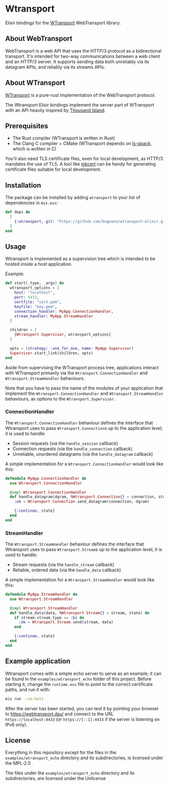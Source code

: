 # Wtransport

Elixir bindings for the [WTransport](https://github.com/BiagioFesta/wtransport) WebTransport library.

## About WebTransport

WebTransport is a web API that uses the HTTP/3 protocol as a bidirectional transport.
It's intended for two-way communications between a web client and an HTTP/3 server.
It supports sending data both unreliably via its datagram APIs, and reliably via its streams APIs.

## About WTransport

[WTransport](https://github.com/BiagioFesta/wtransport) is a pure-rust implementation of the WebTransport protocol.

The Wtransport Elixir bindings implement the server part of WTransport with an API heavily inspired by
[Thousand Island](https://github.com/mtrudel/thousand_island).

## Prerequisites

- The Rust compiler (WTransport is written in Rust)
- The Clang C compiler + CMake (WTransport depends on [ls-qpack](https://github.com/litespeedtech/ls-qpack), which is written in C)

You'll also need TLS certificate files, even for local development, as HTTP/3 mandates the use of TLS.
A tool like [mkcert](https://github.com/FiloSottile/mkcert) can be handy for generating certificate files suitable for local development.

## Installation

The package can be installed by adding `wtransport` to your list of dependencies in `mix.exs`:

```elixir
def deps do
  [
    {:wtransport, git: "https://github.com/bugnano/wtransport-elixir.git"}
  ]
end
```

## Usage

Wtransport is implemented as a supervision tree which is intended to be hosted inside a host application.

Example:

```elixir
def start(_type, _args) do
  wtransport_options = [
    host: "localhost",
    port: 4433,
    certfile: "cert.pem",
    keyfile: "key.pem",
    connection_handler: MyApp.ConnectionHandler,
    stream_handler: MyApp.StreamHandler
  ]

  children = [
    {Wtransport.Supervisor, wtransport_options}
  ]

  opts = [strategy: :one_for_one, name: MyApp.Supervisor]
  Supervisor.start_link(children, opts)
end
```

Aside from supervising the WTransport process tree,
applications interact with WTransport primarily via the
`Wtransport.ConnectionHandler` and `Wtransport.StreamHandler` behaviours.

Note that you have to pass the name of the modules of your application that implement the
`Wtransport.ConnectionHandler` and `Wtransport.StreamHandler` behaviours, as options
to the `Wtransport.Supervisor`.

### ConnectionHandler

The `Wtransport.ConnectionHandler` behaviour defines the interface that Wtransport uses to pass `Wtransport.Connection`s up to the application level;
it is used to handle:

- Session requests (via the `handle_session` callback)
- Connection requests (via the `handle_connection` callback)
- Unreliable, unordered datagrams (via the `handle_datagram` callback)

A simple implementation for a `Wtransport.ConnectionHandler` would look like this:

```elixir
defmodule MyApp.ConnectionHandler do
  use Wtransport.ConnectionHandler

  @impl Wtransport.ConnectionHandler
  def handle_datagram(dgram, %Wtransport.Connection{} = connection, state) do
    :ok = Wtransport.Connection.send_datagram(connection, dgram)

    {:continue, state}
  end
end
```

### StreamHandler

The `Wtransport.StreamHandler` behaviour defines the interface that Wtransport uses to pass `Wtransport.Stream`s up to the application level;
it is used to handle:

- Stream requests (via the `handle_stream` callback)
- Reliable, ordered data (via the `handle_data` callback)

A simple implementation for a `Wtransport.StreamHandler` would look like this:

```elixir
defmodule MyApp.StreamHandler do
  use Wtransport.StreamHandler

  @impl Wtransport.StreamHandler
  def handle_data(data, %Wtransport.Stream{} = stream, state) do
    if stream.stream_type == :bi do
      :ok = Wtransport.Stream.send(stream, data)
    end

    {:continue, state}
  end
end
```

## Example application

Wtransport comes with a simple echo server to serve as an example;
it can be found in the `examples/wtransport_echo` folder of this project.
Before starting it, change the `runtime.exs` file to point to the correct
certificate paths, and run it with:

```bash
mix run --no-halt
```

After the server has been started, you can test it by pointing your browser to
https://webtransport.day/
and connect to the URL `https://localhost:4433`
(or `https://[::1]:4433` if the server is listening on IPv6 only).

## License

Everything in this repository except for the files in the `examples/wtransport_echo` directory and its subdirectories,
is licensed under the MPL-2.0

The files under the `examples/wtransport_echo` directory and its subdirectories,
are licensed under the Unlicense
